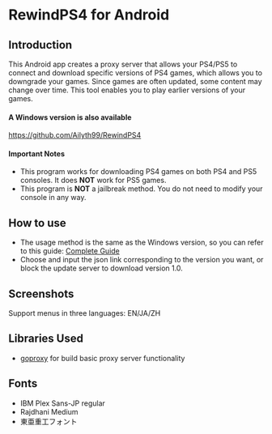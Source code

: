# RewindPS4 for Android

## Introduction
This Android app creates a proxy server that allows your PS4/PS5 to connect and download specific versions of PS4 games, which allows you to downgrade your games. Since games are often updated, some content may change over time. This tool enables you to play earlier versions of your games.

#### A Windows version is also available
https://github.com/Ailyth99/RewindPS4

#### Important Notes
* This program works for downloading PS4 games on both PS4 and PS5 consoles. It does **NOT** work for PS5 games.
* This program is **NOT** a jailbreak method. You do not need to modify your console in any way.


## How to use
* The usage method is the same as the Windows version, so you can refer to this guide: [Complete Guide](https://foggy-bath-a54.notion.site/RewindPS4-Guide-ENGLISH-9ffe30e6e07a4077bc63b9c3511e458c?pvs=25)
* Choose and input the json link corresponding to the version you want, or block the update server to download version 1.0.
<a href="https://github.com/Ailyth99/RewindPS4_Android/blob/main/screenshots/03-min.png" alt="Loading" width="30%"/></a>
<a href="https://github.com/Ailyth99/RewindPS4_Android/blob/main/screenshots/02-min.png" alt="Loading" width="30%"/></a>

## Screenshots
Support menus in three languages: EN/JA/ZH
<a href="https://github.com/Ailyth99/RewindPS4_Android/blob/main/screenshots/01-min.png" alt="Loading" width="30%"/></a>
<a href="https://github.com/Ailyth99/RewindPS4_Android/blob/main/screenshots/00-min.png" alt="Loading" width="30%"/></a>
<a href="https://github.com/Ailyth99/RewindPS4_Android/blob/main/screenshots/j01-min.png" alt="Loading" width="30%"/></a>
<a href="https://github.com/Ailyth99/RewindPS4_Android/blob/main/screenshots/j03-min.png" alt="Loading" width="30%"/></a>
<a href="https://github.com/Ailyth99/RewindPS4_Android/blob/main/screenshots/z01-min.png" alt="Loading" width="30%"/></a>
<a href="https://github.com/Ailyth99/RewindPS4_Android/blob/main/screenshots/z03-min.png" alt="Loading" width="30%"/></a>

## Libraries Used
* [goproxy](https://github.com/elazarl/goproxy) for build basic proxy server functionality

## Fonts
* IBM Plex Sans-JP regular
* Rajdhani Medium
* 東亜重工フォント
